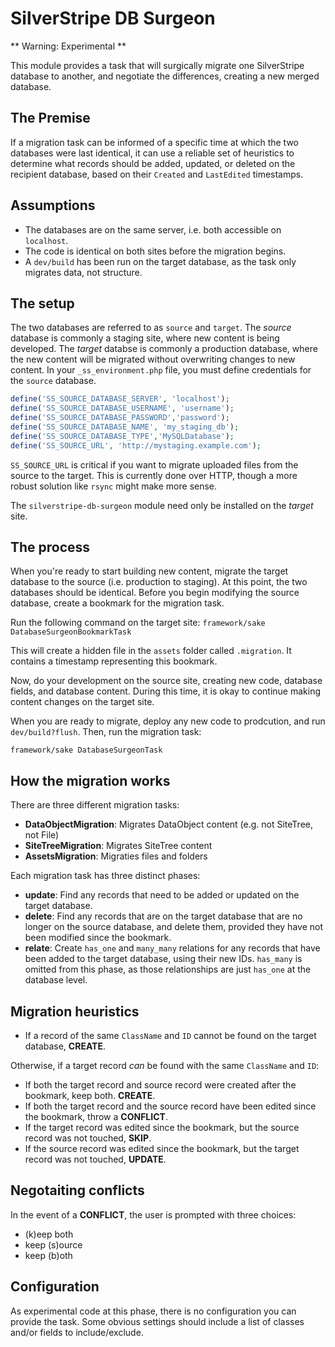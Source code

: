 # SilverStripe DB Surgeon

** Warning: Experimental **

This module provides a task that will surgically migrate one SilverStripe database to another, and negotiate the differences, creating a new merged database.

## The Premise
If a migration task can be informed of a specific time at which the two databases were last identical, it can use a reliable set of heuristics to determine what records should be added, updated, or deleted on the recipient database, based on their `Created` and `LastEdited` timestamps.

## Assumptions
* The databases are on the same server, i.e. both accessible on `localhost`.
* The code is identical on both sites before the migration begins.
* A `dev/build` has been run on the target database, as the task only migrates data, not structure.

## The setup
The two databases are referred to as `source` and `target`. The *source* database is commonly a staging site, where new content is being developed. The *target* databse is commonly a production database, where the new content will be migrated without overwriting changes to new content. In your `_ss_environment.php` file, you must define credentials for the `source` database.

```php
define('SS_SOURCE_DATABASE_SERVER', 'localhost');
define('SS_SOURCE_DATABASE_USERNAME', 'username');
define('SS_SOURCE_DATABASE_PASSWORD','password');
define('SS_SOURCE_DATABASE_NAME', 'my_staging_db');
define('SS_SOURCE_DATABASE_TYPE','MySQLDatabase');
define('SS_SOURCE_URL', 'http://mystaging.example.com');
```

`SS_SOURCE_URL` is critical if you want to migrate uploaded files from the source to the target. This is currently done over HTTP, though a more robust solution like `rsync` might make more sense.

The `silverstripe-db-surgeon` module need only be installed on the *target* site.

## The process
When you're ready to start building new content, migrate the target database to the source (i.e. production to staging). At this point, the two databases should be identical. Before you begin modifying the source database, create a bookmark for the migration task.

Run the following command on the target site:
`framework/sake DatabaseSurgeonBookmarkTask`

This will create a hidden file in the `assets` folder called `.migration`. It contains a timestamp representing this bookmark.

Now, do your development on the source site, creating new code, database fields, and database content. During this time, it is okay to continue making content changes on the target site.

When you are ready to migrate, deploy any new code to prodcution, and run `dev/build?flush`. Then, run the migration task:

`framework/sake DatabaseSurgeonTask`

## How the migration works

There are three different migration tasks:
* **DataObjectMigration**: Migrates DataObject content (e.g. not SiteTree, not File)
* **SiteTreeMigration**: Migrates SiteTree content
* **AssetsMigration**: Migraties files and folders

Each migration task has three distinct phases:
* **update**: Find any records that need to be added or updated on the target database.
* **delete**: Find any records that are on the target database that are no longer on the source database, and delete them, provided they have not been modified since the bookmark.
* **relate**: Create `has_one` and `many_many` relations for any records that have been added to the target database, using their new IDs. `has_many` is omitted from this phase, as those relationships are just `has_one` at the database level.

## Migration heuristics
* If a record of the same `ClassName` and `ID` cannot be found on the target database, **CREATE**.

Otherwise, if a target record *can* be found with the same `ClassName` and `ID`:
* If both the target record and source record were created after the bookmark, keep both. **CREATE**.
* If both the target record and the source record have been edited since the bookmark, throw a **CONFLICT**.
* If the target record was edited since the bookmark, but the source record was not touched, **SKIP**.
* If the source record was edited since the bookmark, but the target record was not touched, **UPDATE**.

## Negotaiting conflicts

In the event of a **CONFLICT**, the user is prompted with three choices:
* (k)eep both
* keep (s)ource
* keep (b)oth

## Configuration
As experimental code at this phase, there is no configuration you can provide the task. Some obvious settings should include a list of classes and/or fields to include/exclude.



